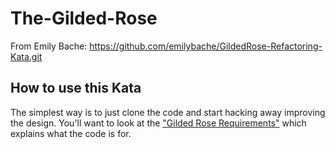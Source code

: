 # The-Gilded-Rose

From Emily Bache: https://github.com/emilybache/GildedRose-Refactoring-Kata.git

## How to use this Kata

The simplest way is to just clone the code and start hacking away improving the design. You'll want to look at
the ["Gilded Rose Requirements"](https://github.com/emilybache/GildedRose-Refactoring-Kata/tree/master/GildedRoseRequirements.txt)
which explains what the code is for.
